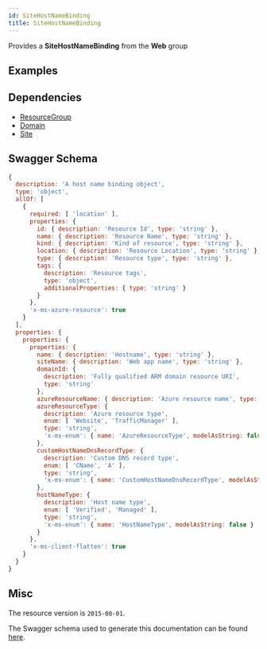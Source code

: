 ```yaml
---
id: SiteHostNameBinding
title: SiteHostNameBinding
---
```

Provides a **SiteHostNameBinding** from the **Web** group
## Examples
## Dependencies
- [ResourceGroup](../Resources/ResourceGroup.md)
- [Domain](../DomainRegistration/Domain.md)
- [Site](../Web/Site.md)
## Swagger Schema
```js
{
  description: 'A host name binding object',
  type: 'object',
  allOf: [
    {
      required: [ 'location' ],
      properties: {
        id: { description: 'Resource Id', type: 'string' },
        name: { description: 'Resource Name', type: 'string' },
        kind: { description: 'Kind of resource', type: 'string' },
        location: { description: 'Resource Location', type: 'string' },
        type: { description: 'Resource type', type: 'string' },
        tags: {
          description: 'Resource tags',
          type: 'object',
          additionalProperties: { type: 'string' }
        }
      },
      'x-ms-azure-resource': true
    }
  ],
  properties: {
    properties: {
      properties: {
        name: { description: 'Hostname', type: 'string' },
        siteName: { description: 'Web app name', type: 'string' },
        domainId: {
          description: 'Fully qualified ARM domain resource URI',
          type: 'string'
        },
        azureResourceName: { description: 'Azure resource name', type: 'string' },
        azureResourceType: {
          description: 'Azure resource type',
          enum: [ 'Website', 'TrafficManager' ],
          type: 'string',
          'x-ms-enum': { name: 'AzureResourceType', modelAsString: false }
        },
        customHostNameDnsRecordType: {
          description: 'Custom DNS record type',
          enum: [ 'CName', 'A' ],
          type: 'string',
          'x-ms-enum': { name: 'CustomHostNameDnsRecordType', modelAsString: false }
        },
        hostNameType: {
          description: 'Host name type',
          enum: [ 'Verified', 'Managed' ],
          type: 'string',
          'x-ms-enum': { name: 'HostNameType', modelAsString: false }
        }
      },
      'x-ms-client-flatten': true
    }
  }
}
```
## Misc
The resource version is `2015-08-01`.

The Swagger schema used to generate this documentation can be found [here](https://github.com/Azure/azure-rest-api-specs/tree/main/specification/web/resource-manager/Microsoft.Web/stable/2015-08-01/service.json).
